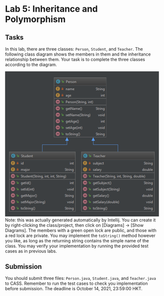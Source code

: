 # Lab 5: Inheritance and Polymorphism

## Tasks

In this lab, there are three classes: `Person`, `Student`, and `Teacher`.
The following class diagram shows the members in them and the inheritance relationship between them.
Your task is to complete the three classes according to the diagram.

![Class Diagram](images/diagram.png)  
Note: this was actually generated automatically by Intellij. 
You can create it by right-clicking the class/project, then click on [Diagrams] -> [Show Diagrams].
The members with a green open lock are public, and those with a red lock are private. 
You may implement the `toString()` method however you like, as long as the returning string contains 
the simple name of the class.
You may verify your implementation by running the provided test cases as in previous labs.


## Submission

You should submit three files: `Person.java`, `Student.java`, and `Teacher.java` to CASS.
Remember to run the test cases to check you implementation before submission.
The deadline is October 14, 2021, 23:59:00 HKT.
